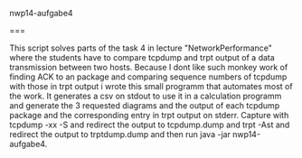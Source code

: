 nwp14-aufgabe4

===

This script solves parts of the task 4 in lecture "NetworkPerformance" where the students have to compare tcpdump and trpt output of a data transmission between two hosts. Because I dont like such monkey work of finding ACK to an package and comparing sequence numbers of tcpdump with those in trpt output i wrote this small programm that automates most of the work.
It generates a csv on stdout to use it in a calculation programm and generate the 3 requested diagrams and the output of each tcpdump package and the corresponding entry in trpt output on stderr.
Capture with tcpdump -xx -S and redirect the output to tcpdump.dump and trpt -Ast and redirect the output to trptdump.dump and then run java -jar nwp14-aufgabe4.

